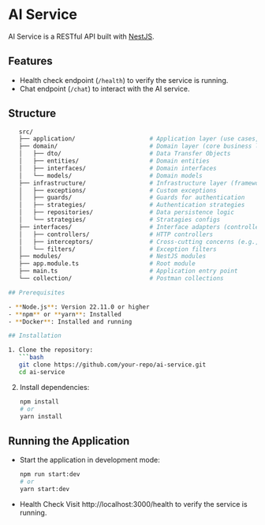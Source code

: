 # AI Service

AI Service is a RESTful API built with [NestJS](https://nestjs.com/).

## Features

- Health check endpoint (`/health`) to verify the service is running.
- Chat endpoint (`/chat`) to interact with the AI service.

## Structure

```bash
   src/
   ├── application/                     # Application layer (use cases, services)
   ├── domain/                          # Domain layer (core business logic)
   │   ├── dto/                         # Data Transfer Objects
   │   ├── entities/                    # Domain entities
   │   ├── interfaces/                  # Domain interfaces
   │   └── models/                      # Domain models
   ├── infrastructure/                  # Infrastructure layer (frameworks, tools)
   │   ├── exceptions/                  # Custom exceptions
   │   ├── guards/                      # Guards for authentication
   │   ├── strategies/                  # Authentication strategies
   │   ├── repositories/                # Data persistence logic
   │   └── strategies/                  # Stratagies configs
   ├── interfaces/                      # Interface adapters (controllers, gateways)
   │   ├── controllers/                 # HTTP controllers
   │   ├── interceptors/                # Cross-cutting concerns (e.g., logging)
   │   └── filters/                     # Exception filters
   ├── modules/                         # NestJS modules
   ├── app.module.ts                    # Root module
   ├── main.ts                          # Application entry point
   └── collection/                      # Postman collections

## Prerequisites

- **Node.js**: Version 22.11.0 or higher
- **npm** or **yarn**: Installed
- **Docker**: Installed and running

## Installation

1. Clone the repository:
   ```bash
   git clone https://github.com/your-repo/ai-service.git
   cd ai-service
   ```

2. Install dependencies:
   ```bash
   npm install
   # or
   yarn install
   ```

## Running the Application

- Start the application in development mode:
  ```bash
  npm run start:dev
  # or
  yarn start:dev
  ```

- Health Check
Visit http://localhost:3000/health to verify the service is running. 